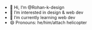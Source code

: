 - 👋 Hi, I’m @Rohan-k-design
- 👀 I’m interested in design & web dev
- 🌱 I’m currently learning web dev
- 😄 Pronouns: he/him/attach helicopter


<!---
Rohan-k-design/Rohan-k-design is a ✨ special ✨ repository because its `README.md` (this file) appears on your GitHub profile.
You can click the Preview link to take a look at your changes.
--->
